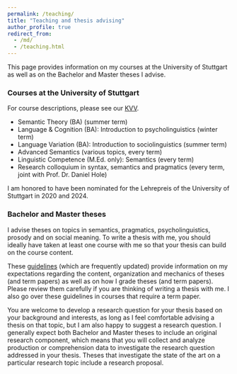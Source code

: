 ```yaml
---
permalink: /teaching/
title: "Teaching and thesis advising"
author_profile: true
redirect_from: 
  - /md/
  - /teaching.html
---
```


This page provides information on my courses at the University of Stuttgart as well as on the Bachelor and Master theses I advise. 

### Courses at the University of Stuttgart

For course descriptions, please see our [KVV](https://www.ling.uni-stuttgart.de/institut/ifla/lehre/kvv/).

* Semantic Theory (BA) (summer term)
* Language & Cognition (BA): Introduction to psycholinguistics (winter term)
* Language Variation (BA): Introduction to sociolinguistics (summer term)
* Advanced Semantics (various topics, every term)
* Linguistic Competence (M.Ed. only): Semantics (every term)
* Research colloquium in syntax, semantics and pragmatics (every term, joint with Prof. Dr. Daniel Hole)

I am honored to have been nominated for the Lehrepreis of the University of Stuttgart in 2020 and 2024.

### Bachelor and Master theses

I advise theses on topics in semantics, pragmatics, psycholinguistics, prosody and on social meaning. To write a thesis with me, you should ideally have taken at least one course with me so that your thesis can build on the course content. 

These [guidelines](https://github.com/judith-tonhauser/teaching-materials/blob/master/6_paper-and-thesis-guidelines.pdf) (which are frequently updated) provide information on my expectations regarding the content, organization and mechanics of theses (and term papers) as well as on how I grade theses (and term papers). Please review them carefully if you are thinking of writing a thesis with me. I also go over these guidelines in courses that require a term paper.

You are welcome to develop a research question for your thesis based on your background and interests, as long as I feel comfortable advising a thesis on that topic, but I am also happy to suggest a research question. I generally expect both Bachelor and Master theses to include an original research component, which means that you will collect and analyze production or comprehension data to investigate the research question addressed in your thesis. Theses that investigate the state of the art on a particular research topic  include a research proposal.


